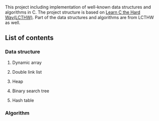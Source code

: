 This project including implementation of well-known data structures and algorithms in C. 
The project structure is based on [Learn C the Hard Way(LCTHW)](http://c.learncodethehardway.org/book/).
Part of the data structures and algorithms are from LCTHW as well.

## List of contents

### Data structure
1. Dynamic array

2. Double link list

3. Heap

4. Binary search tree

5. Hash table

### Algorithm 
